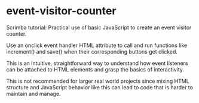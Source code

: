 # event-visitor-counter
Scrimba tutorial: Practical use of basic JavaScript to create an event visitor counter.

Use an onclick event handler HTML attribute to call and run functions like increment() and save() when their corresponding buttons get clicked.

This is an intuitive, straightforward way to understand how event listeners can be attached to HTML elements and grasp the basics of interactivity.

This is not recommended for larger real world projects since mixing HTML structure and JavaScript behavior like this can lead to code that is harder to maintain and manage.
